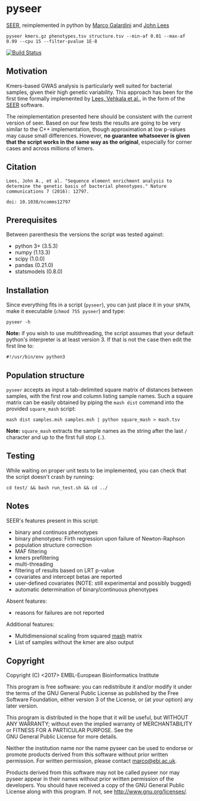 pyseer
======

[SEER](https://github.com/johnlees/seer), reimplemented in python by
[Marco Galardini](https://github.com/mgalardini) and [John Lees](https://github.com/johnlees)

    pyseer kmers.gz phenotypes.tsv structure.tsv --min-af 0.01 --max-af 0.99 --cpu 15 --filter-pvalue 1E-8

[![Build Status](https://travis-ci.org/mgalardini/pyseer.svg?branch=master)](https://travis-ci.org/mgalardini/pyseer)

Motivation
----------

Kmers-based GWAS analysis is particularly well suited for bacterial samples,
given their high genetic variability. This approach has been for the first
time formally implemented by [Lees, Vehkala et al.](https://www.nature.com/articles/ncomms12797),
in the form of the [SEER](https://github.com/johnlees/seer) software.

The reimplementation presented here should be consistent with the
current version of seer. Based on our few
tests the results are going to be very similar to the
C++ implementation, though approximation at low p-values may cause small
differences. However, **no guarantee whatsoever is given that the
script works in the same way as the original**, especially for corner cases
and across millions of kmers.

Citation
--------

``Lees, John A., et al. "Sequence element enrichment analysis to determine
the genetic basis of bacterial phenotypes." Nature communications 7 (2016): 12797.``

``doi: 10.1038/ncomms12797``

Prerequisites
-------------

Between parenthesis the versions the script was tested against:

* python 3+ (3.5.3)
* numpy (1.13.3)
* scipy (1.0.0)
* pandas (0.21.0)
* statsmodels (0.8.0)

Installation
------------

Since everything fits in a script (`pyseer`), you can just place it in your `$PATH`,
make it executable (`chmod 755 pyseer`) and type:

    pyseer -h

**Note:** if you wish to use multithreading,
the script assumes that your default python's interpreter is at least version 3.
If that is not the case then edit the first line to:

    #!/usr/bin/env python3

Population structure
--------------------

`pyseer` accepts as input a tab-delimited square matrix of distances between samples, with
the first row and column listing sample names. Such a square matrix can be easily obtained
by piping the `mash dist` command into the provided `square_mash` script:

    mash dist samples.msh samples.msh | python square_mash > mash.tsv

**Note:** `square_mash` extracts the sample names as the string after the last `/` character
and up to the first full stop (`.`).

Testing
-------

While waiting on proper unit tests to be implemented, you can check that the script doesn't crash
by running:

    cd test/ && bash run_test.sh && cd ../

Notes
-----

SEER's features present in this script:

* binary and continuos phenotypes
* binary phenotypes: Firth regression upon failure of Newton-Raphson
* population structure correction
* MAF filtering
* kmers prefiltering
* multi-threading
* filtering of results based on LRT p-value
* covariates and intercept betas are reported
* user-defined covariates (NOTE: still experimental and possibly bugged)
* automatic determination of binary/continuous phenotypes

Absent features:

* reasons for failures are not reported

Additional features:

* Multidimensional scaling from squared [mash](https://genomebiology.biomedcentral.com/articles/10.1186/s13059-016-0997-x) matrix
* List of samples without the kmer are also output

Copyright
---------

Copyright (C) <2017> EMBL-European Bioinformatics Institute

This program is free software: you can redistribute it and/or
modify it under the terms of the GNU General Public License as
published by the Free Software Foundation, either version 3 of
the License, or (at your option) any later version.

This program is distributed in the hope that it will be useful,
but WITHOUT ANY WARRANTY; without even the implied warranty of
MERCHANTABILITY or FITNESS FOR A PARTICULAR PURPOSE. See the   
GNU General Public License for more details.

Neither the institution name nor the name pyseer
can be used to endorse or promote products derived from
this software without prior written permission.
For written permission, please contact <marco@ebi.ac.uk>.

Products derived from this software may not be called pyseer
nor may pyseer appear in their names without prior written
permission of the developers. You should have received a copy
of the GNU General Public License along with this program.
If not, see <http://www.gnu.org/licenses/>.
